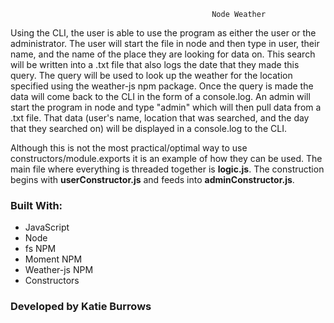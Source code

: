                                                  Node Weather 

Using the CLI, the user is able to use the program as either the user or the administrator.  The user will start the file in node and then type in user, their name, and the name of the place they are looking for data on.  This search will be written into a .txt file that also logs the date that they made this query.  The query will be used to look up the weather for the location specified using the weather-js npm package.  Once the query is made the data will come back to the CLI in the form of a console.log. An admin will start the program in node and type "admin" which will then pull data from a .txt file.  That data (user's name, location that was searched, and the day that they searched on) will be displayed in a console.log to the CLI.

Although this is not the most practical/optimal way to use constructors/module.exports it is an example of how they can be used.  The main file where everything is threaded together is __logic.js__. The construction begins with __userConstructor.js__ and feeds into __adminConstructor.js__.



### Built With:
* JavaScript
* Node 
* fs NPM
* Moment NPM
* Weather-js NPM
* Constructors


### Developed by Katie Burrows
